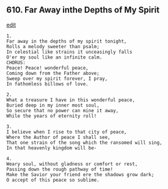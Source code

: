 
## 610.  Far Away inthe Depths of My Spirit
[edit](https://docs.google.com/document/d/15G3E5Wauudhml5lrFaRh34vlhk9R4PSh/edit?mode=html)



    1.
    Far away in the depths of my spirit tonight,
    Rolls a melody sweeter than psalm;
    In celestial like strains it unceasingly falls
    O'er my soul like an infinite calm.
    CHORUS:
    Peace! Peace! wonderful peace,
    Coming down from the Father above;
    Sweep over my spirit forever, I pray,
    In fathomless billows of love.

    2.
    What a treasure I have in this wonderful peace,
    Buried deep in my inner most soul,
    So secure that no power can mine it away,
    While the years of eternity roll!

    3.
    I believe when I rise to that city of peace,
    Where the Author of peace I shall see,
    That one strain of the song which the ransomed will sing,
    In that heavenly kingdom will be-

    4.
    Weary soul, without gladness or comfort or rest,
    Passing down the rough pathway of time!
    Make the Savior your friend ere the shadows grow dark;
    O accept of this peace so sublime.
